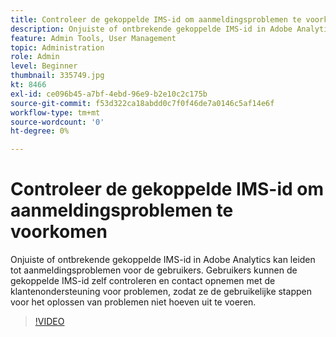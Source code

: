 ```yaml
---
title: Controleer de gekoppelde IMS-id om aanmeldingsproblemen te voorkomen
description: Onjuiste of ontbrekende gekoppelde IMS-id in Adobe Analytics kan leiden tot aanmeldingsproblemen voor de gebruikers. Gebruikers kunnen de gekoppelde IMS-id zelf controleren en contact opnemen met de klantenondersteuning voor problemen, zodat ze de gebruikelijke stappen voor het oplossen van problemen niet hoeven uit te voeren.
feature: Admin Tools, User Management
topic: Administration
role: Admin
level: Beginner
thumbnail: 335749.jpg
kt: 8466
exl-id: ce096b45-a7bf-4ebd-96e9-b2e10c2c175b
source-git-commit: f53d322ca18abdd0c7f0f46de7a0146c5af14e6f
workflow-type: tm+mt
source-wordcount: '0'
ht-degree: 0%

---
```


# Controleer de gekoppelde IMS-id om aanmeldingsproblemen te voorkomen

Onjuiste of ontbrekende gekoppelde IMS-id in Adobe Analytics kan leiden tot aanmeldingsproblemen voor de gebruikers. Gebruikers kunnen de gekoppelde IMS-id zelf controleren en contact opnemen met de klantenondersteuning voor problemen, zodat ze de gebruikelijke stappen voor het oplossen van problemen niet hoeven uit te voeren.


>[!VIDEO](https://video.tv.adobe.com/v/335749/?quality=12&learn=on)
